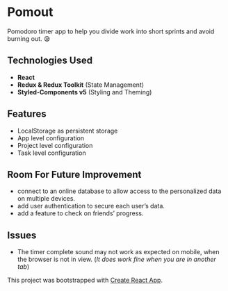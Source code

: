 # Pomout

Pomodoro timer app to help you divide work into short sprints and avoid burning out. 😪

## Technologies Used
- **React**
- **Redux & Redux Toolkit** (State Management)
- **Styled-Components v5** (Styling and Theming)

## Features
- LocalStorage as persistent storage
- App level configuration
- Project level configuration
- Task level configuration

## Room For Future Improvement
- connect to an online database to allow access to the personalized data on multiple devices.
- add user authentication to secure each user’s data.
- add a feature to check on friends’ progress.

## Issues
- The timer complete sound may not work as expected on mobile, when the browser is not in view. (*It does work fine when you are in another tab*)

This project was bootstrapped with [Create React App](https://github.com/facebook/create-react-app).
